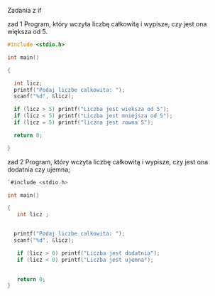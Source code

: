 Zadania z if 

zad 1 
Program, który wczyta liczbę całkowitą i wypisze, czy jest ona większa od 5. 


```c
#include <stdio.h>

int main()

{

  int licz;
  printf("Podaj liczbe calkowita: ");
  scanf("%d", &licz);

  if (licz > 5) printf("Liczba jest wieksza od 5");
  if (licz < 5) printf("Liczba jest mniejsza od 5");
  if (licz = 5) printf("liczna jest rowna 5");

  return 0;

}
```


zad 2
Program, który wczyta liczbę całkowitą i wypisze, czy jest ona dodatnia czy ujemna;
```c
`#include <stdio.h>

int main()

{
   int licz ;


  printf("Podaj liczbe calkowita: ");
  scanf("%d", &licz);

   if (licz > 0) printf("Liczba jest dodatnia");
   if (licz < 0) printf("Liczba jest ujemna");
   

   return 0;
}
```
